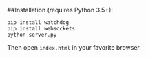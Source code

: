 ##Installation (requires Python 3.5+):
```
pip install watchdog
pip install websockets
python server.py
```

Then open `index.html` in your favorite browser.
